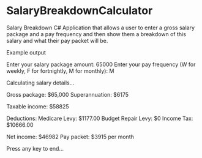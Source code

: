 # SalaryBreakdownCalculator
Salary Breakdown C# Application that allows a user to enter a gross salary package and a pay
frequency and then show them a breakdown of this salary and what their pay packet will be.

Example output

Enter your salary package amount: 65000
Enter your pay frequency (W for weekly, F for fortnightly, M for monthly): M

Calculating salary details...

Gross package: $65,000
Superannuation: $6175

Taxable income: $58825

Deductions:
Medicare Levy: $1177.00
Budget Repair Levy: $0
Income Tax: $10666.00

Net income: $46982
Pay packet: $3915 per month

Press any key to end...
